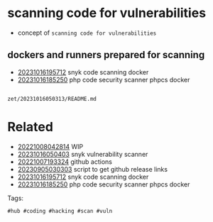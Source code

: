 # scanning code for vulnerabilities

- concept of `scanning code for vulnerabilities`

## dockers and runners prepared for scanning

- [20231016195712](/zet/20231016195712/README.md) snyk code scanning docker
- [20231016185250](/zet/20231016185250/README.md) php code security scanner phpcs docker

```
```

` zet/20231016050313/README.md `

# Related

- [20221008042814](/zet/20221008042814/README.md) WIP
- [20231016050403](/zet/20231016050403/README.md) snyk vulnerability scanner
- [20221007193324](/zet/20221007193324/README.md) github actions
- [20230905030303](/zet/20230905030303/README.md) script to get github release links
- [20231016195712](/zet/20231016195712/README.md) snyk code scanning docker
- [20231016185250](/zet/20231016185250/README.md) php code security scanner phpcs docker

Tags:

    #hub #coding #hacking #scan #vuln
